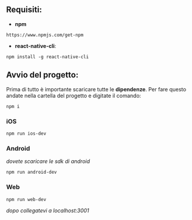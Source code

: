 ## Requisiti: ##

* **npm**

```
https://www.npmjs.com/get-npm
```


* **react-native-cli**:

```
npm install -g react-native-cli
```


## Avvio del progetto: ##

Prima di tutto è importante scaricare tutte le **dipendenze**. Per fare questo andate nella cartella del progetto e digitate il comando:

```
npm i
```

### iOS ###

```
npm run ios-dev
```

### Android ###
*dovete scaricare le sdk di android*
```
npm run android-dev
```


### Web ###

```
npm run web-dev
```
*dopo collegatevi a localhost:3001*